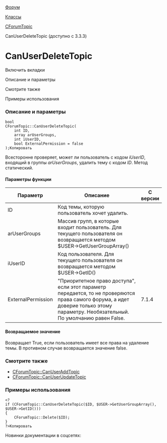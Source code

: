 [Форум](/api_help/forum/index.php)

[Классы](/api_help/forum/developer/index.php)

[CForumTopic](/api_help/forum/developer/cforumtopic/index.php)

CanUserDeleteTopic (доступно с 3.3.3)

CanUserDeleteTopic
==================

Включить вкладки

Описание и параметры

Смотрите также

Примеры использования

### Описание и параметры

```
bool
CForumTopic::CanUserDeleteTopic(
	int ID,
	array arUserGroups,
	int iUserID,
	bool ExternalPermission = false
);Копировать
```

Всесторонне проверяет, может ли пользователь с кодом *iUserID*, входящий в группы *arUserGroups*, удалить тему с кодом *ID*. Метод статический.

#### Параметры функции

| Параметр | Описание | C версии |
| --- | --- | --- |
| ID | Код темы, которую пользователь хочет удалить. |  |
| arUserGroups | Массив групп, в которые входит пользователь. Для текущего пользователя он возвращается методом $USER->GetUserGroupArray() |  |
| iUserID | Код пользователя. Для текущего пользователя он возвращается методом $USER->GetID() |  |
| ExternalPermission | "Приоритетное право доступа", если этот параметр передается, то не проверяются права самого форума, а идет доверие только этому параметру. Необязательный. По умолчанию равен False. | 7.1.4 |

#### Возвращаемое значение

Возвращает True, если пользователь имеет все права на удаление темы. В противном случае возвращается значение false.

### Смотрите также

* [CForumTopic::CanUserAddTopic](/api_help/forum/developer/cforumtopic/canuseraddtopic.php)
* [CForumTopic::CanUserUpdateTopic](/api_help/forum/developer/cforumtopic/canuserupdatetopic.php)

### Примеры использования

```
<?
if (CForumTopic::CanUserDeleteTopic($ID, $USER->GetUserGroupArray(), $USER->GetID()))
{
	CForumTopic::Delete($ID);
}
?>Копировать
```

Новинки документации в соцсетях: